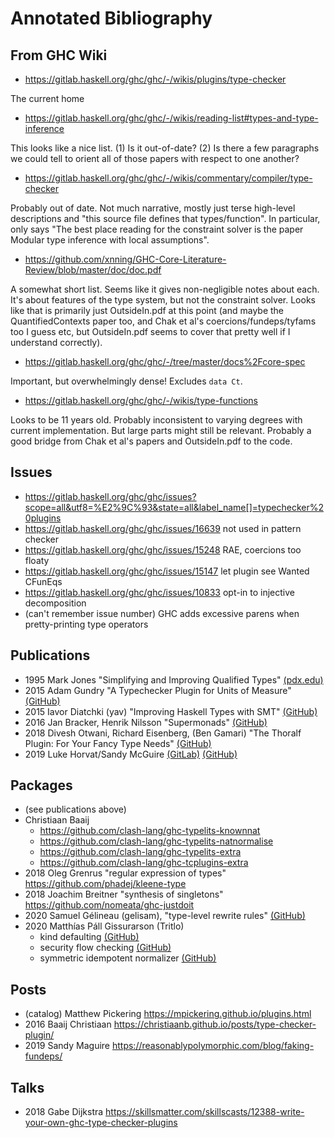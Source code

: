 # Annotated Bibliography

## From GHC Wiki

* https://gitlab.haskell.org/ghc/ghc/-/wikis/plugins/type-checker

The current home

* https://gitlab.haskell.org/ghc/ghc/-/wikis/reading-list#types-and-type-inference

This looks like a nice list. (1) Is it out-of-date? (2) Is there a few paragraphs we could tell to orient all of those papers with respect to one another?

* https://gitlab.haskell.org/ghc/ghc/-/wikis/commentary/compiler/type-checker

Probably out of date. Not much narrative, mostly just terse high-level descriptions and "this source file defines that types/function". In particular, only says "The best place reading for the constraint solver is the paper Modular type inference with local assumptions".

* https://github.com/xnning/GHC-Core-Literature-Review/blob/master/doc/doc.pdf

A somewhat short list. Seems like it gives non-negligible notes about each. It's about features of the type system, but not the constraint solver. Looks like that is primarily just OutsideIn.pdf at this point (and maybe the QuantifiedContexts paper too, and Chak et al's coercions/fundeps/tyfams too I guess etc, but OutsideIn.pdf seems to cover that pretty well if I understand correctly).

* https://gitlab.haskell.org/ghc/ghc/-/tree/master/docs%2Fcore-spec

Important, but overwhelmingly dense! Excludes `data Ct`.

* https://gitlab.haskell.org/ghc/ghc/-/wikis/type-functions

Looks to be 11 years old. Probably inconsistent to varying degrees with current implementation. But large parts might still be relevant. Probably a good bridge from Chak et al's papers and OutsideIn.pdf to the code.

## Issues

  * https://gitlab.haskell.org/ghc/ghc/issues?scope=all&utf8=%E2%9C%93&state=all&label_name[]=typechecker%20plugins
  * https://gitlab.haskell.org/ghc/ghc/issues/16639 not used in pattern checker
  * https://gitlab.haskell.org/ghc/ghc/issues/15248 RAE, coercions too floaty
  * https://gitlab.haskell.org/ghc/ghc/issues/15147 let plugin see Wanted CFunEqs
  * https://gitlab.haskell.org/ghc/ghc/issues/10833 opt-in to injective decomposition
  * (can't remember issue number) GHC adds excessive parens when pretty-printing type operators

## Publications

  * 1995 Mark Jones "Simplifying and Improving Qualified Types" [(pdx.edu)](http://web.cecs.pdx.edu/~mpj/pubs/improve.html)
  * 2015 Adam Gundry "A Typechecker Plugin for Units of Measure" [(GitHub)](https://github.com/adamgundry/uom-plugin)
  * 2015 Iavor Diatchki (yav) "Improving Haskell Types with SMT" [(GitHub)](https://github.com/yav/type-nat-solver)
  * 2016 Jan Bracker, Henrik Nilsson "Supermonads" [(GitHub)](https://github.com/jbracker/supermonad)
  * 2018 Divesh Otwani, Richard Eisenberg, (Ben Gamari) "The Thoralf Plugin: For Your Fancy Type Needs" [(GitHub)](https://github.com/bgamari/the-thoralf-plugin)
  * 2019 Luke Horvat/Sandy McGuire [(GitLab)](https://gitlab.com/LukaHorvat/simple-effects/-/blob/b5cf92cb7fb529453020f6564ba0aee2c2278791/src/Control/Effects/Plugin.hs) [(GitHub)](https://github.com/polysemy-research/polysemy/tree/4eece51af611e86fd24f2b1c50cfe352b61ff1f5/polysemy-plugin)

## Packages

  * (see publications above)
  * Christiaan Baaij
      * https://github.com/clash-lang/ghc-typelits-knownnat
      * https://github.com/clash-lang/ghc-typelits-natnormalise
      * https://github.com/clash-lang/ghc-typelits-extra
      * https://github.com/clash-lang/ghc-tcplugins-extra
  * 2018 Oleg Grenrus "regular expression of types" https://github.com/phadej/kleene-type
  * 2018 Joachim Breitner "synthesis of singletons" https://github.com/nomeata/ghc-justdoit
  * 2020 Samuel Gélineau (gelisam), "type-level rewrite rules" [(GitHub)](https://hackage.haskell.org/package/typelevel-rewrite-rules)
  * 2020 Matthías Páll Gissurarson (Tritlo)
      * kind defaulting [(GitHub)](https://github.com/Tritlo/kind-default-plugin)
      * security flow checking [(GitHub)](https://github.com/Tritlo/mac-lib-plugin)
      * symmetric idempotent normalizer [(GitHub)](https://github.com/Tritlo/ghc-typelits-extra-sianormalise)

## Posts

  * (catalog) Matthew Pickering https://mpickering.github.io/plugins.html
  * 2016 Baaij Christiaan https://christiaanb.github.io/posts/type-checker-plugin/
  * 2019 Sandy Maguire https://reasonablypolymorphic.com/blog/faking-fundeps/

## Talks

  * 2018 Gabe Dijkstra https://skillsmatter.com/skillscasts/12388-write-your-own-ghc-type-checker-plugins
